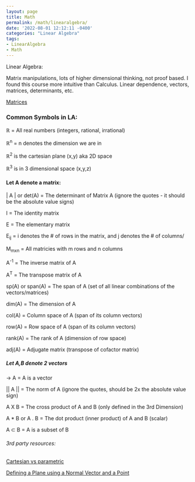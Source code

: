 ```yaml
---
layout: page
title: Math 
permalink: /math/linearalgebra/
date: '2022-08-01 12:12:11 -0400'
categories: "Linear Algebra"
tags:
- LinearAlgebra
- Math
---
```


Linear Algebra:

Matrix manipulations, lots of higher dimensional thinking, not proof based. I found this course more intuitive than Calculus. Linear dependence, vectors, matrices, determinants, etc. 


[Matrices](https://github.com/avipars/CS-Resources/blob/main/math/linearalgebra/Matrices.xlsx)


### Common Symbols in LA:

ℝ = All real numbers (integers, rational, irrational)

ℝ<sup>n</sup> = n denotes the dimension we are in

ℝ<sup>2</sup> is the cartesian plane (x,y) aka 2D space 

ℝ<sup>3</sup> is in 3 dimensional space (x,y,z) 


#### Let A denote a matrix: 

\| A \|   or det(A) = The determinant of Matrix A (ignore the quotes - it should be the absolute value signs)

I = The identity matrix 

E = The elementary matrix

E<sub>ij</sub> = i denotes the # of rows in the matrix, and j denotes the # of columns/

M<sub>mxn</sub> = All matricies with m rows and n columns

A<sup>-1</sup> = The inverse matrix of A

A<sup>T</sup> = The transpose matrix of A

sp(A) or span(A) = The span of A (set of all linear combinations of the vectors/matrices)

dim(A) = The dimension of A

col(A) = Column space of A (span of its column vectors)

row(A) = Row space of A (span of its column vectors)

rank(A) = The rank of A (dimension of row space)

adj(A) = Adjugate matrix (transpose of cofactor matrix)

##### Let A,B denote 2 vectors

→
A =  A is a vector

\|\| A \|\|  = The norm of A (ignore the quotes, should be 2x the absolute value sign)

A X B  = The cross product of A and B (only defined in the 3rd Dimension)

A * B or A . B = The dot product (inner product) of A and B (scalar)

A ⊂ B  = A is a subset of B 


###### 3rd party resources:

[Cartesian vs parametric](https://www.mathwizurd.com/calc/2016/8/22/define-a-line-using-vectors)

[Defining a Plane using a Normal Vector and a Point](https://www.mathwizurd.com/calc/2016/8/23/defining-planes)